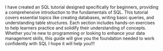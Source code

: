 I have created an SQL tutorial designed specifically for beginners, providing a comprehensive introduction to the fundamentals of SQL. 
This tutorial covers essential topics like creating databases, writing basic queries, and understanding table structures. 
Each section includes hands-on exercises to help learners practice and solidify their understanding of concepts.
Whether you're new to programming or looking to enhance your data management skills, this guide will give you the foundation needed to work confidently with SQL
I hope it will help you!!!

